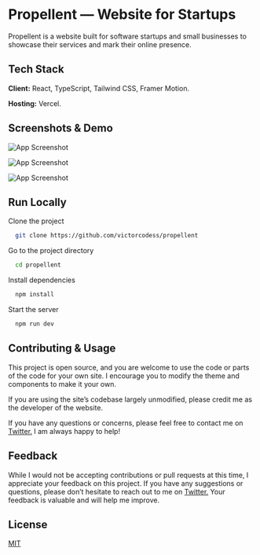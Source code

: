 # Propellent — Website for Startups

Propellent is a website built for software startups and small businesses to showcase their services and mark their online presence.

## Tech Stack

**Client:** React, TypeScript, Tailwind CSS, Framer Motion.

**Hosting:** Vercel.

## Screenshots & Demo

![App Screenshot](https://res.cloudinary.com/dlwpgtmcn/image/upload/v1738832626/Screenshot_209_hxtvb5.png)

![App Screenshot](https://res.cloudinary.com/dlwpgtmcn/image/upload/v1738832622/Screenshot_208_jyes5k.png)

![App Screenshot](https://res.cloudinary.com/dlwpgtmcn/image/upload/v1738832641/Screenshot_210_n1apmd.png)


## Run Locally

Clone the project

```bash
  git clone https://github.com/victorcodess/propellent
```

Go to the project directory

```bash
  cd propellent
```

Install dependencies

```bash
  npm install
```

Start the server

```bash
  npm run dev
```

## Contributing & Usage

This project is open source, and you are welcome to use the code or parts of the code for your own site. I encourage you to modify the theme and components to make it your own.

If you are using the site’s codebase largely unmodified, please credit me as the developer of the website.

If you have any questions or concerns, please feel free to contact me on [Twitter.](https://twitter.com/victorwill__) I am always happy to help!


## Feedback

While I would not be accepting contributions or pull requests at this time, I appreciate your feedback on this project. If you have any suggestions or questions, please don’t hesitate to reach out to me on [Twitter.](https://twitter.com/victorwill__) Your feedback is valuable and will help me improve.

## License

[MIT](https://choosealicense.com/licenses/mit/)

